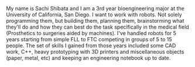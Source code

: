 My name is Sachi Shibata and I am a 3rd year bioengineering major at the University of California, San Diego. I want to work with robots. Not solely programming them, but building them, planning them, brainstorming what they'll do and how they can best do the task specifically in the medical field (Prosthetics to surgeries aided by machines). 
I've handled robots for 5 years starting from simple FLL to FTC competing in groups of 5 to 15 people. The set of skills I gained from those years included some CAD work, C++, heavy prototyping with 3D printers and miscellaneous objects (paper, metal, etc) and keeping an engineering notebook up to date. 
